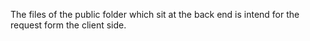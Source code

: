 The files of the public folder which sit at the back end is intend for the request form the client side.